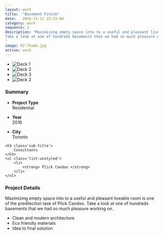 ```yaml
---
layout: work
title:  "Basement Finish"
date:   2016-12-11 22:15:04
category: work
sequence: 1
description: "Maximizing empty space into to a useful and pleasant liveable room is one of the predilection task of Plick Candoo.
Take a look at one of hundreds basements that we had so much pleasure working on.
"
image: P2-Thumb.jpg
active: work
---
```


<div class='col-md-9 col-sm-12'>
    <ul id='work-slider' class='bxslider'>                    
        <li>
            <img src="{{site.baseurl}}/images/P2-1-basement.jpg" alt="Deck 1" class='img-responsive img-border' />
        </li>
        <li>
            <img src="{{site.baseurl}}/images/P2-2-basement.jpg" alt="Deck 2" class='img-responsive img-border' />
        </li>
        <li>
            <img src="{{site.baseurl}}/images/P2-3-basement.jpg" alt="Deck 3" class='img-responsive img-border' />
        </li>        
        <li>
            <img src="{{site.baseurl}}/images/P2-6-basement.jpg" alt="Deck 2" class='img-responsive img-border' />
        </li>        
        <!--
        <li>
            <img src="{{site.baseurl}}/images/P2-4-basement.jpg" alt="Deck 4" class='img-responsive img-border' />
        </li>                    
        -->
    </ul>
</div>
<div class='col-md-3 col-sm-4 col-xs-12 animated'>
    <h3 class='sub-title'>
        Summary
    </h3>
    <ul class='list-unstyled'>
        <li>
            <p>
                <strong> Project Type </strong> 
                <br>
                Residential                
            </p>                
        </li>
        <li>
            <p>
                <strong> Year </strong> 
                <br>
                2016
            </p>                
        </li>
        <li>                
            <p>
                <strong> City </strong> 
                <br>
                Toronto
            </p>                
        </li>
    </ul>

    <h3 class='sub-title'>
        Consultants
    </h3>
    <ul class='list-unstyled'>
        <li>
            <strong> Plick Candoo </strong> 
        </li>
    </ul>
</div>
<div class='col-md-9 col-sm-8 col-xs-12 animated'>
    <h3 class='sub-title'>
        Project Details
    </h3>
    <p>
        Maximizing empty space into to a useful and pleasant liveable room is one of the predilection task of Plick Candoo.
        Take a look at one of hundreds basements that we had so much pleasure working on.
    </p>
    <ul class='list-unstyled list-primary'>
        <li>
            <i class="fa fa-check" aria-hidden="true"></i>
            Clean and modern architecture
        </li>
        <li>
            <i class="fa fa-check" aria-hidden="true"></i>
            Eco friendly materials
        </li>
        <li>
            <i class="fa fa-check" aria-hidden="true"></i>
            Idea to final solution
        </li>
    </ul>
</div>    